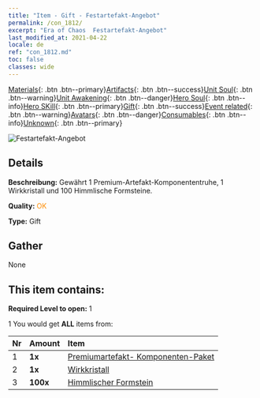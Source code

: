 ```yaml
---
title: "Item - Gift - Festartefakt-Angebot"
permalink: /con_1812/
excerpt: "Era of Chaos  Festartefakt-Angebot"
last_modified_at: 2021-04-22
locale: de
ref: "con_1812.md"
toc: false
classes: wide
---
```

 [Materials](/ItemsDE/){: .btn .btn--primary}[Artifacts](/ItemsDE/Artifacts/){: .btn .btn--success}[Unit Soul](/ItemsDE/UnitSoul/){: .btn .btn--warning}[Unit Awakening](/ItemsDE/UnitAwakening/){: .btn .btn--danger}[Hero Soul](/ItemsDE/HeroSoul/){: .btn .btn--info}[Hero SKill](/ItemsDE/HeroSkill/){: .btn .btn--primary}[Gift](/ItemsDE/Gift/){: .btn .btn--success}[Event related](/ItemsDE/Events/){: .btn .btn--warning}[Avatars](/ItemsDE/Avatars/){: .btn .btn--danger}[Consumables](/ItemsDE/Consumables/){: .btn .btn--info}[Unknown](/ItemsDE/Unknown/){: .btn .btn--primary}

 ![Festartefakt-Angebot](/images/t/i_907102.png)

## Details
 **Beschreibung:** Gewährt 1 Premium-Artefakt-Komponententruhe, 1 Wirkkristall und 100 Himmlische Formsteine.

 **Quality:** <span style="color: #FF8C00">OK</span>

 **Type:** Gift

## Gather

  None

## This item contains:

 **Required Level to open:** 1

 1 You would get **ALL** items  from:

  | Nr | Amount |     Item    |
  |:---|:-------|:------------|
  | 1 |  **1x** | [Premiumartefakt- Komponenten-Paket](/ItemsDE/con_1507/) |  | 
  | 2 |  **1x** | [Wirkkristall](/ItemsDE/art_189/) |  | 
  | 3 |  **100x** | [Himmlischer Formstein](/ItemsDE/art_188/) |  | 
